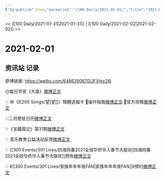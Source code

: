 ```yaml
---
{"dg-publish":true,"permalink":"/100 Daily/2021-02-01/","title":"2021-02-01","created":"2023-04-08T21:59:15.436+08:00","updated":"2023-04-08T22:00:43.210+08:00"}
---
```



<< [[100 Daily/2021-01-31\|2021-01-31]] | [[100 Daily/2021-02-02\|2021-02-02]] >>

# 2021-02-01

## 资讯站 记录

原博链接: https://weibo.com/6466290670/JFVInz28j

🌞每日早安《大鱼》[微博正文](https://m.weibo.cn/6466290670/4599707193581281)

✨ 听《[[200 Songs/望\|望]]》锦鲤送福卡
🎵操作指南[微博正文](https://m.weibo.cn/6466290670/4599715905148029)
🎵官方攻略[微博正文](https://m.weibo.cn/6466290670/4599758138901319)

✨二月壁纸日历[微博正文](https://m.weibo.cn/6466290670/4599781241134994)

✨《宝藏周记》第31期[微博正文](https://m.weibo.cn/6466290670/4599905714967552)

✨ 音乐教育公益活动反馈[微博正文](https://m.weibo.cn/6466290670/4599839923636673)

✨ [[300 Events/301 Lives/四海同春2021全球华侨华人春节大联欢\|四海同春2021全球华侨华人春节大联欢]]预告[微博正文](https://m.weibo.cn/6466290670/4599875893987165)

✨ 《[[300 Events/301 Lives/家族年年年夜FAN\|家族年年年夜FAN]]》预约[微博正文](https://m.weibo.cn/6466290670/4599783115987958)
